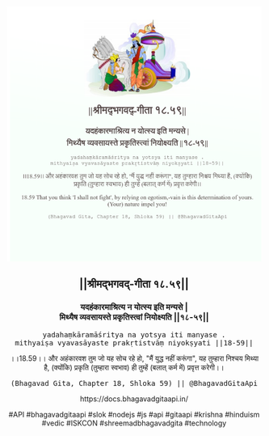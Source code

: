 <img src="../../asset/BG_18_59.png"/>
<center><h2>||श्रीमद्‍भगवद्‍-गीता १८.५९||</h2>
<h3>यदहंकारमाश्रित्य न योत्स्य इति मन्यसे |<br/>मिथ्यैष व्यवसायस्ते प्रकृतिस्त्वां नियोक्ष्यति ||१८-५९||</h3>
<pre>yadahaṃkāramāśritya na yotsya iti manyase .<br/>mithyaiṣa vyavasāyaste prakṛtistvāṃ niyokṣyati ||18-59||</pre>
<p>।।18.59।। और अहंकारवश तुम जो यह सोच रहे हो, "मैं युद्ध नहीं करूंगा", यह तुम्हारा निश्चय मिथ्या है, (क्योंकि) प्रकृति (तुम्हारा स्वभाव) ही तुम्हें (बलात् कर्म में) प्रवृत्त करेगी।।</p>
<pre>(Bhagavad Gita, Chapter 18, Shloka 59) || @BhagavadGitaApi</pre><p>https://docs.bhagavadgitaapi.in/</p><p>#API #bhagavadgitaapi #slok #nodejs #js #api #gitaapi #krishna #hinduism #vedic #ISKCON #shreemadbhagavadgita #technology</p></center>